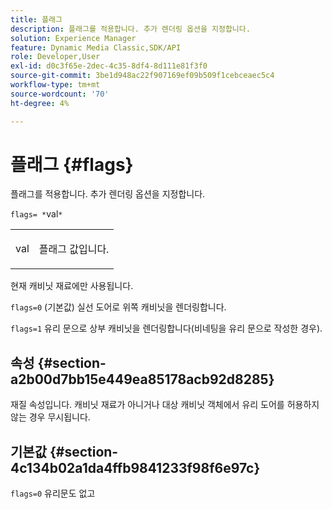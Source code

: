 ```yaml
---
title: 플래그
description: 플래그를 적용합니다. 추가 렌더링 옵션을 지정합니다.
solution: Experience Manager
feature: Dynamic Media Classic,SDK/API
role: Developer,User
exl-id: d0c3f65e-2dec-4c35-8df4-8d111e81f3f0
source-git-commit: 3be1d948ac22f907169ef09b509f1cebceaec5c4
workflow-type: tm+mt
source-wordcount: '70'
ht-degree: 4%

---
```


# 플래그 {#flags}

플래그를 적용합니다. 추가 렌더링 옵션을 지정합니다.

`flags= *`val`*`

<table id="simpletable_00B21BD9E47E4D2FB0042CB507431916"> 
 <tr class="strow"> 
  <td class="stentry"> <p><span class="varname"> val</span> </p> </td> 
  <td class="stentry"> <p>플래그 값입니다. </p></td> 
 </tr> 
</table>

현재 캐비닛 재료에만 사용됩니다.

`flags=0` (기본값) 실선 도어로 위쪽 캐비닛을 렌더링합니다.

`flags=1` 유리 문으로 상부 캐비닛을 렌더링합니다(비네팅을 유리 문으로 작성한 경우).

## 속성 {#section-a2b00d7bb15e449ea85178acb92d8285}

재질 속성입니다. 캐비닛 재료가 아니거나 대상 캐비닛 객체에서 유리 도어를 허용하지 않는 경우 무시됩니다.

## 기본값 {#section-4c134b02a1da4ffb9841233f98f6e97c}

`flags=0` 유리문도 없고
